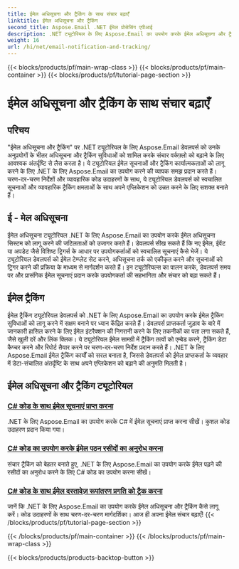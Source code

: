 ```yaml
---
title: ईमेल अधिसूचना और ट्रैकिंग के साथ संचार बढ़ाएँ
linktitle: ईमेल अधिसूचना और ट्रैकिंग
second_title: Aspose.Email .NET ईमेल प्रोसेसिंग एपीआई
description: .NET ट्यूटोरियल के लिए Aspose.Email का उपयोग करके ईमेल अधिसूचना और ट्रैकिंग सुविधाओं को लागू करें। सूचनाएं स्वचालित करें और ईमेल प्राप्तकर्ता इंटरैक्शन में अंतर्दृष्टि प्राप्त करें।
weight: 16
url: /hi/net/email-notification-and-tracking/
---
```


{{< blocks/products/pf/main-wrap-class >}}
{{< blocks/products/pf/main-container >}}
{{< blocks/products/pf/tutorial-page-section >}}

# ईमेल अधिसूचना और ट्रैकिंग के साथ संचार बढ़ाएँ


## परिचय

"ईमेल अधिसूचना और ट्रैकिंग" पर .NET ट्यूटोरियल के लिए Aspose.Email डेवलपर्स को उनके अनुप्रयोगों के भीतर अधिसूचना और ट्रैकिंग सुविधाओं को शामिल करके संचार वर्कफ़्लो को बढ़ाने के लिए आवश्यक अंतर्दृष्टि से लैस करता है। ये ट्यूटोरियल ईमेल सूचनाओं और ट्रैकिंग कार्यात्मकताओं को लागू करने के लिए .NET के लिए Aspose.Email का उपयोग करने की व्यापक समझ प्रदान करते हैं। चरण-दर-चरण निर्देशों और व्यावहारिक कोड उदाहरणों के साथ, ये ट्यूटोरियल डेवलपर्स को स्वचालित सूचनाओं और व्यावहारिक ट्रैकिंग क्षमताओं के साथ अपने एप्लिकेशन को उन्नत करने के लिए सशक्त बनाते हैं।

## ई - मेल अधिसूचना

ईमेल अधिसूचना ट्यूटोरियल .NET के लिए Aspose.Email का उपयोग करके ईमेल अधिसूचना सिस्टम को लागू करने की जटिलताओं को उजागर करते हैं। डेवलपर्स सीख सकते हैं कि नए ईमेल, ईवेंट या अपडेट जैसे विशिष्ट ट्रिगर्स के आधार पर उपयोगकर्ताओं को स्वचालित सूचनाएं कैसे भेजें। ये ट्यूटोरियल डेवलपर्स को ईमेल टेम्प्लेट सेट करने, अधिसूचना तर्क को एकीकृत करने और सूचनाओं को ट्रिगर करने की प्रक्रिया के माध्यम से मार्गदर्शन करते हैं। इन ट्यूटोरियल्स का पालन करके, डेवलपर्स समय पर और प्रासंगिक ईमेल सूचनाएं प्रदान करके उपयोगकर्ता की सहभागिता और संचार को बढ़ा सकते हैं।

## ईमेल ट्रैकिंग

ईमेल ट्रैकिंग ट्यूटोरियल डेवलपर्स को .NET के लिए Aspose.Email का उपयोग करके ईमेल ट्रैकिंग सुविधाओं को लागू करने में सक्षम बनाने पर ध्यान केंद्रित करते हैं। डेवलपर्स प्राप्तकर्ता जुड़ाव के बारे में जानकारी हासिल करने के लिए ईमेल इंटरैक्शन की निगरानी करने के लिए तकनीकों का पता लगा सकते हैं, जैसे खुली दरें और लिंक क्लिक। ये ट्यूटोरियल ईमेल सामग्री में ट्रैकिंग तत्वों को एम्बेड करने, ट्रैकिंग डेटा कैप्चर करने और रिपोर्ट तैयार करने पर चरण-दर-चरण निर्देश प्रदान करते हैं। .NET के लिए Aspose.Email ईमेल ट्रैकिंग कार्यों को सरल बनाता है, जिससे डेवलपर्स को ईमेल प्राप्तकर्ता के व्यवहार में डेटा-संचालित अंतर्दृष्टि के साथ अपने एप्लिकेशन को बढ़ाने की अनुमति मिलती है।

## ईमेल अधिसूचना और ट्रैकिंग ट्यूटोरियल
### [C# कोड के साथ ईमेल सूचनाएं प्राप्त करना](./receiving-email-notifications-with-csharp-code/)
.NET के लिए Aspose.Email का उपयोग करके C# में ईमेल सूचनाएं प्राप्त करना सीखें। कुशल कोड उदाहरण प्रदान किया गया।
### [C# कोड का उपयोग करके ईमेल पठन रसीदों का अनुरोध करना](./requesting-email-read-receipts-using-csharp-code/)
संचार ट्रैकिंग को बेहतर बनाते हुए, .NET के लिए Aspose.Email का उपयोग करके ईमेल पढ़ने की रसीदों का अनुरोध करने के लिए C# कोड का उपयोग करना सीखें।
### [C# कोड के साथ ईमेल दस्तावेज़ रूपांतरण प्रगति को ट्रैक करना](./tracking-email-document-conversion-progress-with-csharp-code/)
जानें कि .NET के लिए Aspose.Email का उपयोग करके ईमेल अधिसूचना और ट्रैकिंग कैसे लागू करें। कोड उदाहरणों के साथ चरण-दर-चरण मार्गदर्शिका। आज ही अपना ईमेल संचार बढ़ाएँ!
{{< /blocks/products/pf/tutorial-page-section >}}

{{< /blocks/products/pf/main-container >}}
{{< /blocks/products/pf/main-wrap-class >}}

{{< blocks/products/products-backtop-button >}}
